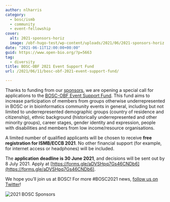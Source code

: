 ```yaml
---
author: nlharris
category:
  - bosc/ismb
  - community
  - event-fellowship
cover:
  alt: 2021-sponsors-horiz
  image: /obf-hugo-test/wp-content/uploads/2021/06/2021-sponsors-horiz.png
date: "2021-06-11T12:00:00+00:00"
guid: https://www.open-bio.org/?p=5663
tag:
  - diversity
title: BOSC-OBF 2021 Event Support Fund
url: /2021/06/11/bosc-obf-2021-event-support-fund/

---
```

Thanks to funding from our [sponsors](/obf-hugo-test/events/bosc-2021/sponsors/), we are opening a special call for applications to the [BOSC-OBF Event Support Fund](https://docs.google.com/forms/d/e/1FAIpQLSefSJg9n99uZUPLxsvbm1PkV1NlH36CYFniCRxdgreefIuPgg/viewform). This fund aims to increase participation of members from groups otherwise underrepresented in BOSC or in bioinformatics community events in general, including but not limited to underrepresented demographic groups (country of residence and citizenship), ethnic background (historically underrepresented and other minority groups), career stages, gender identity and expression, people with disabilities and members from low income/resource organisations.

A limited number of qualified applicants will be chosen to receive **free registration for ISMB/ECCB 2021**. No other financial support (for example, for internet access or headphones) will be included.

The **application** **deadline is 30 June 2021**, and decisions will be sent out by 8 July 2021. Apply at [https://forms.gle/aDVSHpq7Gs46CNDb6](https://forms.gle/aDVSHpq7Gs46CNDb6).

We hope you’ll join us at BOSC! For more #BOSC2021 news, [follow us on Twitter](https://twitter.com/OBF_BOSC)!

![2021 BOSC Sponsors](/obf-hugo-test/wp-content/uploads/2021/06/2021-sponsors-horiz-1024x287.png)
